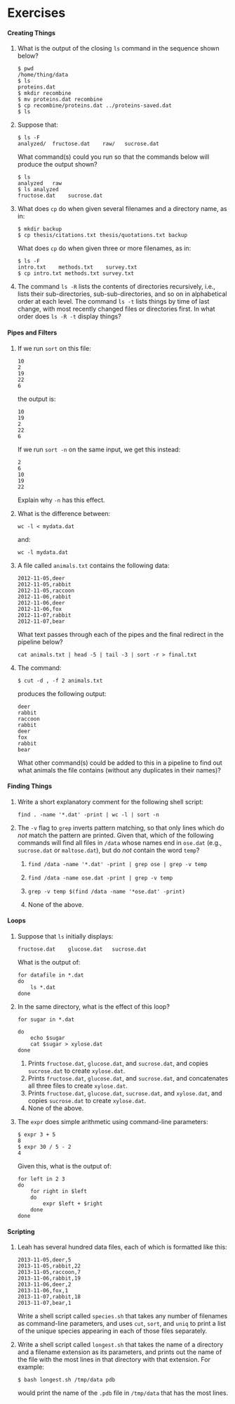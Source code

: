 # Exercises

#### Creating Things

1.  What is the output of the closing `ls` command in the sequence shown below?

    ~~~
    $ pwd
    /home/thing/data
    $ ls
    proteins.dat
    $ mkdir recombine
    $ mv proteins.dat recombine
    $ cp recombine/proteins.dat ../proteins-saved.dat
    $ ls
    ~~~

2.  Suppose that:

    ~~~
    $ ls -F
    analyzed/  fructose.dat    raw/   sucrose.dat
    ~~~

    What command(s) could you run so that the commands below will produce the output shown?

    ~~~
    $ ls
    analyzed   raw
    $ ls analyzed
    fructose.dat    sucrose.dat
    ~~~

3.  What does `cp` do when given several filenames and a directory name, as in:

    ~~~
    $ mkdir backup
    $ cp thesis/citations.txt thesis/quotations.txt backup
    ~~~

    What does `cp` do when given three or more filenames, as in:

    ~~~
    $ ls -F
    intro.txt    methods.txt    survey.txt
    $ cp intro.txt methods.txt survey.txt
    ~~~

4.  The command `ls -R` lists the contents of directories recursively,
    i.e., lists their sub-directories, sub-sub-directories, and so on
    in alphabetical order at each level.
    The command `ls -t` lists things by time of last change,
    with most recently changed files or directories first.
    In what order does `ls -R -t` display things?

#### Pipes and Filters

1.  If we run `sort` on this file:

    ~~~
    10
    2
    19
    22
    6
    ~~~

    the output is:

    ~~~
    10
    19
    2
    22
    6
    ~~~

    If we run `sort -n` on the same input, we get this instead:

    ~~~
    2
    6
    10
    19
    22
    ~~~

    Explain why `-n` has this effect.

2.  What is the difference between:

    ~~~
    wc -l < mydata.dat
    ~~~

    and:

    ~~~
    wc -l mydata.dat
    ~~~


3.  A file called `animals.txt` contains the following data:

    ~~~
    2012-11-05,deer
    2012-11-05,rabbit
    2012-11-05,raccoon
    2012-11-06,rabbit
    2012-11-06,deer
    2012-11-06,fox
    2012-11-07,rabbit
    2012-11-07,bear
    ~~~

    What text passes through each of the pipes and the final redirect in the pipeline below?

    ~~~
    cat animals.txt | head -5 | tail -3 | sort -r > final.txt
    ~~~

4.  The command:

    ~~~
    $ cut -d , -f 2 animals.txt
    ~~~

    produces the following output:

    ~~~
    deer
    rabbit
    raccoon
    rabbit
    deer
    fox
    rabbit
    bear
    ~~~

    What other command(s) could be added to this in a pipeline to find
    out what animals the file contains (without any duplicates in their
    names)?


#### Finding Things

1.  Write a short explanatory comment for the following shell script:

    ~~~
    find . -name '*.dat' -print | wc -l | sort -n
    ~~~

2.  The `-v` flag to `grep` inverts pattern matching, so that only lines
    which do *not* match the pattern are printed. Given that, which of
    the following commands will find all files in `/data` whose names
    end in `ose.dat` (e.g., `sucrose.dat` or `maltose.dat`), but do
    *not* contain the word `temp`?

    1. `find /data -name '*.dat' -print | grep ose | grep -v temp`

    2. `find /data -name ose.dat -print | grep -v temp`

    3. `grep -v temp $(find /data -name '*ose.dat' -print)`

    4. None of the above.

#### Loops

1.  Suppose that `ls` initially displays:

    ~~~
    fructose.dat    glucose.dat   sucrose.dat
    ~~~

    What is the output of:

    ~~~
    for datafile in *.dat
    do
        ls *.dat
    done
    ~~~

2.  In the same directory, what is the effect of this loop?

    ~~~
    for sugar in *.dat
    
    do
        echo $sugar
        cat $sugar > xylose.dat
    done
    ~~~

    1.  Prints `fructose.dat`, `glucose.dat`, and `sucrose.dat`, and
        copies `sucrose.dat` to create `xylose.dat`.
    2.  Prints `fructose.dat`, `glucose.dat`, and `sucrose.dat`, and
        concatenates all three files to create `xylose.dat`.
    3.  Prints `fructose.dat`, `glucose.dat`, `sucrose.dat`, and
        `xylose.dat`, and copies `sucrose.dat` to create `xylose.dat`.
    4.  None of the above.

3.  The `expr` does simple arithmetic using command-line parameters:

    ~~~
    $ expr 3 + 5
    8
    $ expr 30 / 5 - 2
    4
    ~~~

    Given this, what is the output of:

    ~~~
    for left in 2 3
    do
        for right in $left
        do
            expr $left + $right
        done
    done
    ~~~

#### Scripting

1.  Leah has several hundred data files, each of which is formatted like this:

    ~~~
    2013-11-05,deer,5
    2013-11-05,rabbit,22
    2013-11-05,raccoon,7
    2013-11-06,rabbit,19
    2013-11-06,deer,2
    2013-11-06,fox,1
    2013-11-07,rabbit,18
    2013-11-07,bear,1
    ~~~

    Write a shell script called `species.sh` that takes any number of
    filenames as command-line parameters, and uses `cut`, `sort`, and
    `uniq` to print a list of the unique species appearing in each of
    those files separately.

2.  Write a shell script called `longest.sh` that takes the name of a
    directory and a filename extension as its parameters, and prints
    out the name of the file with the most lines in that directory
    with that extension. For example:

    ~~~
    $ bash longest.sh /tmp/data pdb
    ~~~

    would print the name of the `.pdb` file in `/tmp/data` that has
    the most lines.







 






